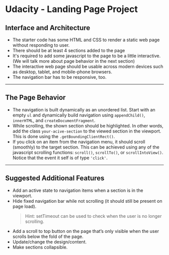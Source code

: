 # Udacity - Landing Page Project

## Interface and Architecture
  - The starter code has some HTML and CSS to render a static web page without responding to user. 
  - There should be at least 4 sections added to the page
  - It's required to add some javascript to the page to be a little interactive. (We will talk more about page behavior in the next section)
  - The interactive web page should be usable across modern devices such as desktop, tablet, and mobile-phone browsers. 
  - The navigation bar has to be responsive, too.
***

## The Page Behavior
  - The navigation is built dynamically as an unordered list. Start with an empty `ul` and dynamically build navigation using `appendChild()`, `innerHTML`, and `createDocumentFragment`.
  - While scrolling, the shown section should be highlighted. In other words, add the class `your-acive-section` to the viewed section in the viewport. This is done using the `.getBoundingClientRect()`.
  - If you click on an item from the navigation menu, it should scroll (smoothly) to the target section. This can be achieved using any of the javascript scrolling functions: `scroll()`, `scrollTo()`, or `scrollIntoView()`. Notice that the event it self is of type `'click'`.
***

## Suggested Additional Features
  - Add an active state to navigation items when a section is in the viewport.
  - Hide fixed navigation bar while not scrolling (it should still be present on page load).
    > Hint: setTimeout can be used to check when the user is no longer scrolling.
  - Add a scroll to top button on the page that’s only visible when the user scrolls below the fold of the page.
  - Update/change the design/content.
  - Make sections collapsible.
